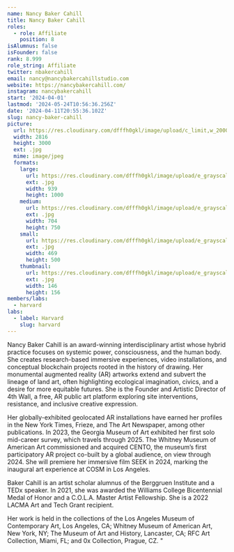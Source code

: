 ```yaml
---
name: Nancy Baker Cahill
title: Nancy Baker Cahill
roles:
  - role: Affiliate
    position: 8
isAlumnus: false
isFounder: false
rank: 8.999
role_string: Affiliate
twitter: nbakercahill
email: nancy@nancybakercahillstudio.com
website: https://nancybakercahill.com/
instagram: nancybakercahill
start: '2024-04-01'
lastmod: '2024-05-24T10:56:36.256Z'
date: '2024-04-11T20:55:36.102Z'
slug: nancy-baker-cahill
picture:
  url: https://res.cloudinary.com/dfffh0gkl/image/upload/c_limit,w_2000,h_2000/e_grayscale/v1712861708/NBC_2_Nancy_Baker_Cahill_a97f96b70a.jpg
  width: 2816
  height: 3000
  ext: .jpg
  mime: image/jpeg
  formats:
    large:
      url: https://res.cloudinary.com/dfffh0gkl/image/upload/e_grayscale/v1712861710/large_NBC_2_Nancy_Baker_Cahill_a97f96b70a.jpg
      ext: .jpg
      width: 939
      height: 1000
    medium:
      url: https://res.cloudinary.com/dfffh0gkl/image/upload/e_grayscale/v1712861711/medium_NBC_2_Nancy_Baker_Cahill_a97f96b70a.jpg
      ext: .jpg
      width: 704
      height: 750
    small:
      url: https://res.cloudinary.com/dfffh0gkl/image/upload/e_grayscale/v1712861712/small_NBC_2_Nancy_Baker_Cahill_a97f96b70a.jpg
      ext: .jpg
      width: 469
      height: 500
    thumbnail:
      url: https://res.cloudinary.com/dfffh0gkl/image/upload/e_grayscale/v1712861710/thumbnail_NBC_2_Nancy_Baker_Cahill_a97f96b70a.jpg
      ext: .jpg
      width: 146
      height: 156
members/labs:
  - harvard
labs:
  - label: Harvard
    slug: harvard
---
```

Nancy Baker Cahill is an award-winning interdisciplinary artist whose hybrid practice focuses on systemic power, consciousness, and the human body. She creates research-based immersive experiences, video installations, and conceptual blockchain projects rooted in the history of drawing. Her monumental augmented reality (AR) artworks extend and subvert the lineage of land art, often highlighting ecological imagination, civics, and a desire for more equitable futures. She is the Founder and Artistic Director of 4th Wall, a free, AR public art platform exploring site interventions, resistance, and inclusive creative expression. 

Her globally-exhibited geolocated AR installations have earned her profiles in the New York Times, Frieze, and The Art Newspaper, among other publications. In 2023, the Georgia Museum of Art exhibited her first solo mid-career survey, which travels through 2025. The Whitney Museum of American Art commissioned and acquired CENTO, the museum’s first participatory AR project co-built by a global audience, on view through 2024. She will premiere her immersive film SEEK in 2024, marking the inaugural art experience at COSM in Los Angeles. 

Baker Cahill ​is an artist scholar ​alumnus of the Berggruen Institute and​ ​a TEDx speaker. In 2021, she was awarded the Williams College Bicentennial Medal of Honor and a C.O.L.A. Master Artist Fellowship. She is a 2022 LACMA Art and Tech Grant recipient. 

Her work is held in the collections of the Los Angeles Museum of Contemporary Art, Los Angeles, CA; Whitney Museum of American Art, New York, NY; The Museum of Art and History, Lancaster, CA; RFC Art Collection, Miami, FL; and 0x Collection, Prague, CZ.
"